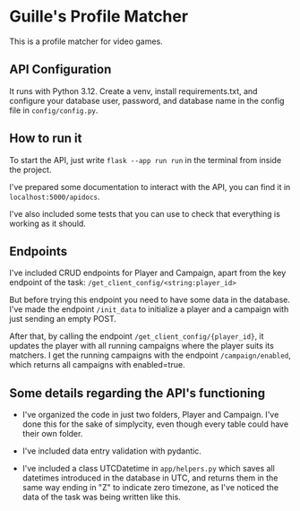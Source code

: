 # Guille's Profile Matcher

This is a profile matcher for video games. 

## API Configuration
It runs with Python 3.12. Create a venv, install requirements.txt, and configure your database user, password, and database name in the config file in `config/config.py`.

## How to run it
To start the API, just write `flask --app run run` in the terminal from inside the project. 

I've prepared some documentation to interact with the API, you can find it in `localhost:5000/apidocs`.

I've also included some tests that you can use to check that everything is working as it should.

## Endpoints
I've included CRUD endpoints for Player and Campaign, apart from the key endpoint of the task: `/get_client_config/<string:player_id>`

But before trying this endpoint you need to have some data in the database. I've made the endpoint `/init_data` to initialize a player and a campaign with just sending an empty POST.

After that, by calling the endpoint `/get_client_config/{player_id}`, it updates the player with all running campaigns where the player suits its matchers. 
I get the running campaigns with the endpoint `/campaign/enabled`, which returns all campaigns with enabled=true.


## Some details regarding the API's functioning

- I've organized the code in just two folders, Player and Campaign. I've done this for the sake of simplycity, even though every table could have their own folder.

- I've included data entry validation with pydantic.

- I've included a class UTCDatetime in `app/helpers.py` which saves all datetimes introduced in the database in UTC, and returns them in the same way ending in "Z" to indicate zero timezone, as I've noticed the data of the task was being written like this.
  
